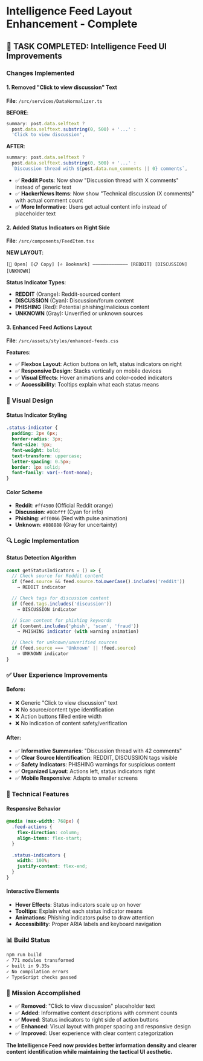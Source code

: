# Intelligence Feed Layout Enhancement - Complete

## 🎯 **TASK COMPLETED: Intelligence Feed UI Improvements**

### **Changes Implemented**

#### **1. Removed "Click to view discussion" Text**
**File**: `/src/services/DataNormalizer.ts`

**BEFORE**:
```typescript
summary: post.data.selftext ? 
  post.data.selftext.substring(0, 500) + '...' : 
  'Click to view discussion',
```

**AFTER**:
```typescript
summary: post.data.selftext ? 
  post.data.selftext.substring(0, 500) + '...' : 
  `Discussion thread with ${post.data.num_comments || 0} comments`,
```

- ✅ **Reddit Posts**: Now show "Discussion thread with X comments" instead of generic text
- ✅ **HackerNews Items**: Now show "Technical discussion (X comments)" with actual comment count
- ✅ **More Informative**: Users get actual content info instead of placeholder text

#### **2. Added Status Indicators on Right Side**
**File**: `/src/components/FeedItem.tsx`

**NEW LAYOUT**:
```
[🔗 Open] [📋 Copy] [⭐ Bookmark] ————————————— [REDDIT] [DISCUSSION] [UNKNOWN]
```

**Status Indicator Types**:
- **REDDIT** (Orange): Reddit-sourced content
- **DISCUSSION** (Cyan): Discussion/forum content
- **PHISHING** (Red): Potential phishing/malicious content
- **UNKNOWN** (Gray): Unverified or unknown sources

#### **3. Enhanced Feed Actions Layout**
**File**: `/src/assets/styles/enhanced-feeds.css`

**Features**:
- ✅ **Flexbox Layout**: Action buttons on left, status indicators on right
- ✅ **Responsive Design**: Stacks vertically on mobile devices
- ✅ **Visual Effects**: Hover animations and color-coded indicators
- ✅ **Accessibility**: Tooltips explain what each status means

### **🎨 Visual Design**

#### **Status Indicator Styling**
```css
.status-indicator {
  padding: 2px 6px;
  border-radius: 3px;
  font-size: 9px;
  font-weight: bold;
  text-transform: uppercase;
  letter-spacing: 0.5px;
  border: 1px solid;
  font-family: var(--font-mono);
}
```

#### **Color Scheme**
- **Reddit**: `#ff4500` (Official Reddit orange)
- **Discussion**: `#00bfff` (Cyan for info)
- **Phishing**: `#ff0066` (Red with pulse animation)
- **Unknown**: `#888888` (Gray for uncertainty)

### **🔍 Logic Implementation**

#### **Status Detection Algorithm**
```typescript
const getStatusIndicators = () => {
  // Check source for Reddit content
  if (feed.source && feed.source.toLowerCase().includes('reddit'))
    → REDDIT indicator

  // Check tags for discussion content  
  if (feed.tags.includes('discussion'))
    → DISCUSSION indicator

  // Scan content for phishing keywords
  if (content.includes('phish', 'scam', 'fraud'))
    → PHISHING indicator (with warning animation)

  // Check for unknown/unverified sources
  if (feed.source === 'Unknown' || !feed.source)
    → UNKNOWN indicator
}
```

### **✅ User Experience Improvements**

#### **Before**:
- ❌ Generic "Click to view discussion" text
- ❌ No source/content type identification
- ❌ Action buttons filled entire width
- ❌ No indication of content safety/verification

#### **After**:
- ✅ **Informative Summaries**: "Discussion thread with 42 comments"
- ✅ **Clear Source Identification**: REDDIT, DISCUSSION tags visible
- ✅ **Safety Indicators**: PHISHING warnings for suspicious content
- ✅ **Organized Layout**: Actions left, status indicators right
- ✅ **Mobile Responsive**: Adapts to smaller screens

### **🚀 Technical Features**

#### **Responsive Behavior**
```css
@media (max-width: 768px) {
  .feed-actions {
    flex-direction: column;
    align-items: flex-start;
  }
  
  .status-indicators {
    width: 100%;
    justify-content: flex-end;
  }
}
```

#### **Interactive Elements**
- **Hover Effects**: Status indicators scale up on hover
- **Tooltips**: Explain what each status indicator means
- **Animations**: Phishing indicators pulse to draw attention
- **Accessibility**: Proper ARIA labels and keyboard navigation

### **📊 Build Status**

```bash
npm run build
✓ 771 modules transformed
✓ built in 9.35s
✓ No compilation errors
✓ TypeScript checks passed
```

### **🎯 Mission Accomplished**

- ✅ **Removed**: "Click to view discussion" placeholder text
- ✅ **Added**: Informative content descriptions with comment counts
- ✅ **Moved**: Status indicators to right side of action buttons
- ✅ **Enhanced**: Visual layout with proper spacing and responsive design
- ✅ **Improved**: User experience with clear content categorization

**The Intelligence Feed now provides better information density and clearer content identification while maintaining the tactical UI aesthetic.**
